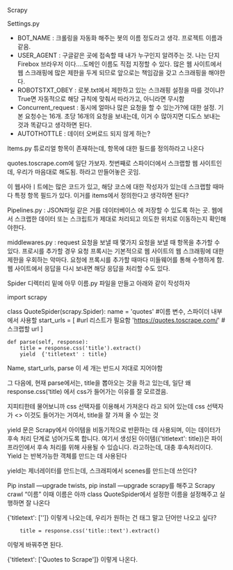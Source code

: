 Scrapy


Settings.py

- BOT_NAME : 크롤링을 자동화 해주는 봇의 이름 정도라고 생각. 프로젝트 이름과 같음.
- USER_AGENT : 구글같은 곳에 접속할 때 내가 누구인지 알려주는 것. 나는 단지 Firebox 브라우저 이다….도메인 이름도 직접 지정할 수 있다. 많은 웹 사이트에서 웹 스크래핑에 많은 제한을 두게 되므로 앞으로는 책임감을 갖고 스크래핑을 해야한다.
- ROBOTSTXT_OBEY : 로봇.txt에서 제한하고 있는 스크래핑 설정을 따를 것이냐? True면 자동적으로 해당 규칙에 맞춰서 따라가고, 아니라면 무시함
- Concurrent_request : 동시에 얼마나 많은 요청을 할 수 있는가?에 대한 설정. 기본 요청수는 16개. 초당 16개의 요청을 보내는데, 이거 수 많아지면 디도스 보내는 것과 똑같다고 생각하면 된다.
- AUTOTHOTTLE :  데이터 오버로드 되지 않게 하는?

Items.py
튜로리얼 항목이 존재하는데, 항목에 대한 필드를 정의하라고 나온다


quotes.toscrape.com에 일단 가보자.
첫번째로 스파이더에서 스크랩할 웹 사이트인데, 우리가 마음대로 해도됨. 하라고 만들어놓은 곳임.

이 웹사아ㅣ트에는 많은 코드가 있고, 해당 코스에 대한 작성자가 있는데 
스크랩할 때마다 특정 항목 필드가 있다. 이거를 items에서 정의한다고 생각하면 된다?

Pipelines.py : JSON파일 같은 거를 데이터베이스 에 저장할 수 있도록 하는 곳. 웹에서 스크랩한 데이터 또는 스크립트가 제대로 처리되고 의도한 위치로 이동하는지 확인해야한다.


middlewares.py : request 요청을 보낼 때 몇가지 요청을 보낼 때 항목을 추가할 수 있다.
프로시를 추가할 경우 요청 프록시는 기본적으로 웹 사이트의 웹 스크래핑에 대한 제한을 우회하는 악마다. 요청에 프록시를 추가할 때마다 미들웨어를 통해 수행하게 함. 웹 사이트에서 응답을 다시 보내면 해당 응답을 처리할 수도 있다.


Spider 디렉터리 밑에 아무 이름.py 파일을 만들고 아래와 같이 작성하자


import scrapy

class QuoteSpider(scrapy.Spider):
    name = 'quotes' #이름 변수, 스파이더 내부에서 사용할
    start_urls = [ #url 리스트가 필요함
        'https://quotes.toscrape.com/' #스크랩할 url
    ]

    def parse(self, response):
        title = response.css('title').extract()
        yield  {'titletext' : title}


Name, start_urls, parse 이 세 개는 반드시 저대로 지어야함

그 다음에, 현재 parse에서는, title을 뽑아오는 것을 하고 있는데, 일단 왜 response.css(‘title) 에서 css가 들어가는 이유를 잘 모르겠음.

지피티한테 물어보니까 css 선택자를 이용해서 가져온다 라고 되어 있는데 css 선택자가 <> 이것도 들어가는 거여서, title을 잘 가져 올 수 있는 것 

yield 문은 Scrapy에서 아이템을 비동기적으로 반환하는 데 사용되며, 이는 데이터가 후속 처리 단계로 넘어가도록 합니다. 여기서 생성된 아이템({'titletext': title})은 파이프라인에서 후속 처리를 위해 사용될 수 있습니다.
라고하는데, 대충 후속처리이다. Yield	는 반복가능한 객체를 만드는 데 사용된다


yield는 제너레이터를 만드는데, 스크래피에서 scenes를 만드는데 쓰인다?


Pip install —upgrade twists, pip install —upgrade scrapy를 해주고
Scrapy crawl “이름” 이때 이름은 아까 class QuoteSpider에서 설정한 이름을 설정해주고 실행하면
잘 나온다

{'titletext': ['<title>Quotes to Scrape</title>']}
이렇게 나오는데, 우리가 원하는 건 태그 말고 단어만 나오고 싶다?

        title = response.css('title::text').extract()
이렇게 바꿔주면 된다.

{'titletext': ['Quotes to Scrape']}
이렇게 나온다.




